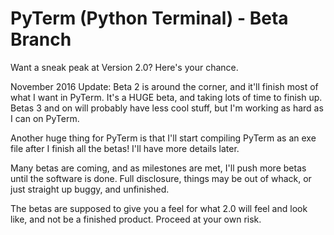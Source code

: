# PyTerm (Python Terminal) - Beta Branch
Want a sneak peak at Version 2.0? Here's your chance.

November 2016 Update: Beta 2 is around the corner, and it'll finish most of what I want in PyTerm. It's a HUGE beta, and taking lots of time to finish up. Betas 3 and on will probably have less cool stuff, but I'm working as hard as I can on PyTerm.

Another huge thing for PyTerm is that I'll start compiling PyTerm as an exe file after I finish all the betas! I'll have more details later.

Many betas are coming, and as milestones are met, I'll push more betas until the software is done. Full disclosure, things may be out of whack, or just straight up buggy, and unfinished.

The betas are supposed to give you a feel for what 2.0 will feel and look like, and not be a finished product. Proceed at your own risk.
